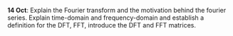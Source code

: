 **14 Oct**: Explain the Fourier transform and the motivation behind the fourier series. Explain time-domain and frequency-domain and establish a definition for the DFT, FFT, introduce the DFT and FFT matrices. 
